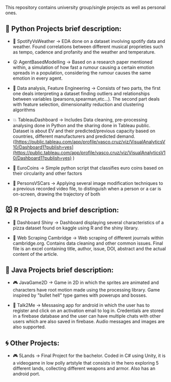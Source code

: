 This repository contains university group/single projects as well as personal ones.

## 🐉  Python Projects brief description:

  - 🎼 SpotifyVsWeather -> EDA done on a dataset involving spotify data and weather. Found correlations between different musical proprieties such as tempo, cadence and profanity and the weather and temperature.

  - 😮 AgentBasedModelling -> Based on a research paper mentioned within, a simulation of how fast a rumour causing a certain emotion
   spreads in a population, considering the rumour causes the same emotion in every agent.
   
  - 📲 Data analysis, Feature Engineering -> Consists of two parts, the first one deals interpreting a dataset finding outliers
    and relationships between variables (pearsons,spearman,etc...). The second part deals with feature selection, dimensionality reduction
    and clustering algorithms
    
  - 💥 TableauDashboard -> Includes Data cleaning, pre-processing analysing done in Python and the sharing done in Tableau public. Dataset is about EV and their 
  predicted/previous capacity based on countries, different manufacturers and predicted demand.
  ([https://public.tableau.com/app/profile/vasco.cruz/viz/VisualAnalyticsV10/Dashboard1?publish=yes](https://public.tableau.com/app/profile/vasco.cruz/viz/VisualAnalyticsV10/Dashboard1?publish=yes)
)
  
  - 💸 EuroCoins -> Simple python script that classifies euro coins based on their circularity and other factors
  
  - 🚗 PersonsVSCars -> Applying several image modification techniques to a previous recorded video file, to distinguish when a person
   or a car is on-screen, drawing the trajectory of both

## 🐭 R Projects and brief description:

  - 🍕 Dashboard Shiny -> Dashboard displaying several characteristics of a pizza dataset found on kaggle using R and the shiny library.
  
  - 📕  Web Scraping Cambridge -> Web scraping of different journals within cambridge.org. Contains data cleaning and other common issues.
  Final file is an excel containing title, author, issue, DOI, abstract and the actual content of the article.

## 🍵  Java Projects brief description:

  - 🎮 JavaGame2D -> Game in 2D in which the sprites are animated and characters have root motion made using the processing library. Game inspired 
  by "bullet hell" type games with powerups and bosses.
  
  - 💬  Talk2Me -> Messasing app for android in which the user has to register and click on an activation email to log in. 
  Credentials are stored in a firebase database and the user can have multiple chats with other users which are also saved in firebase.
   Audio messages and images are also supported.

## 🌀 Other Projects:

  - 🎮 5Lands -> Final Project for the bachelor. Coded in C# using Unity, it is a videogame in low polly artstyle
  that consists in the hero exploring 5 different lands, collecting different weapons and armor. Also has an android port.
   
